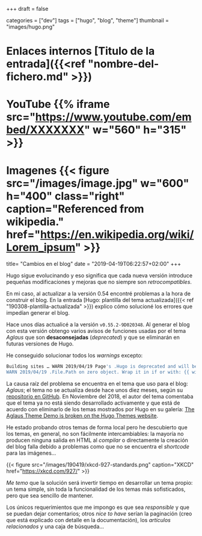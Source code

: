 +++
draft = false

categories = ["dev"]
tags = ["hugo", "blog", "theme"]
thumbnail = "images/hugo.png"

# Enlaces internos [Titulo de la entrada]({{<ref "nombre-del-fichero.md" >}})

# YouTube {{% iframe src="https://www.youtube.com/embed/XXXXXXX" w="560" h="315" >}}
# Imagenes {{< figure src="/images/image.jpg" w="600" h="400" class="right" caption="Referenced from wikipedia." href="https://en.wikipedia.org/wiki/Lorem_ipsum" >}}


title=  "Cambios en el blog"
date = "2019-04-19T06:22:57+02:00"
+++

Hugo sigue evolucinando y eso significa que cada nueva versión introduce pequeñas modificaciones y mejoras que no siempre son _retrocompatibles_.

En mi caso, al actualizar a la versión 0.54 encontré problemas a la hora de construir el blog. En la entrada [Hugo: plantilla del tema actualizada]({{< ref "190308-plantilla-actualizada" >}}) explico cómo solucioné los errores que impedían generar el blog.
<!--more-->
Hace unos días actualicé a la versión `v0.55.2-9D020348`. Al generar el blog con esta versión obtengo varios avisos de funciones usadas por el tema _Aglaus_ que son **desaconsejadas** (_deprecated_) y que se eliminarán en futuras versiones de Hugo.

He conseguido solucionar todos los _warnings_ excepto:

```bash
Building sites … WARN 2019/04/19 Page's .Hugo is deprecated and will be removed in a future release. Use the global hugo function.
WARN 2019/04/19 .File.Path on zero object. Wrap it in if or with: {{ with .File }}{{ .Path }}{{ end }}
```

La causa raíz del problema se encuentra en el tema que uso para el blog: _Aglaus_; el tema no se actualiza desde hace unos diez meses, según su [repositorio en GitHub](https://github.com/dim0627/hugo_theme_aglaus). En Noviembre del 2018, el autor del tema comentaba que el tema ya no está siendo desarrollado activamente y que está de acuerdo con eliminarlo de los temas mostrados por Hugo en su galería: [The Aglaus Theme Demo is broken on the Hugo Themes website](https://github.com/dim0627/hugo_theme_aglaus/issues/17#issuecomment-437571589).

He estado probando otros temas de forma local pero he descubierto que los temas, en general, no son fácilmente intercambiables: la mayoría no producen ninguna salida en HTML al _compilar_ o directamente la creación del blog falla debido a problemas como que no se encuentra el _shortcode_ para las imágenes...

{{< figure src="/images/190419/xkcd-927-standards.png" caption="XKCD" href="https://xkcd.com/927/" >}}

_Me temo_ que la solución será invertir tiempo en desarrollar un tema propio: un tema simple, sin toda la funcionalidad de los temas más sofisticados, pero que sea sencillo de mantener.

Los únicos requerimientos que me impongo es que sea _responsible_ y que se puedan dejar comentarios; otros _nice to have_ serían la paginación (creo que está explicado con detalle en la documentación), los _artículos relacionados_ y una caja de búsqueda...